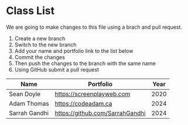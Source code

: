 # Class List

We are going to make changes to this file using a brach and pull request.

1. Create a new branch
2. Switch to the new branch
3. Add your name and portfolio link to the list below
4. Commit the changes
5. Then push the changes to the branch with the same name
6. Using GitHub submit a pull request

| Name                  | Portfolio                                                 | Year |
| --------------------- | --------------------------------------------------------- | ---- |
| Sean Doyle            | https://screenplayweb.com                                 | 2020 |
| Adam Thomas           | https://codeadam.ca                                       | 2024 |
| Sarrah Gandhi         | https://github.com/SarrahGandhi                           | 2024 |

